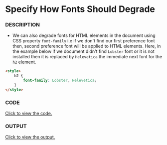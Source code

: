 # Specify How Fonts Should Degrade

### DESCRIPTION

* We can also degrade fonts for HTML elements in the document using CSS property `font-family` i.e if we don't find our first preference font then, second preference font will be applied to HTML elements. Here, in the example below if we document didn't find `Lobster` font or it is not installed then it is replaced by `Helevetica` the immediate next font for the `h2` element.
```html
<style>
    h2 {
        font-family: Lobster, Helevetica;
    }
</style>
```

### CODE
[Click to view the code.](specify-how-fonts-should-degrade.html)

### OUTPUT
[Click to view the output.](http://htmlpreview.github.io/?https://github.com/saipothanjanjanam/freecodecamp-full-stack-dev/blob/master/Responsive_Web_Design_Certification/2.Basic_CSS/8.Specify_How_Fonts_Should_Degrade/specify-how-fonts-should-degrade.html)

